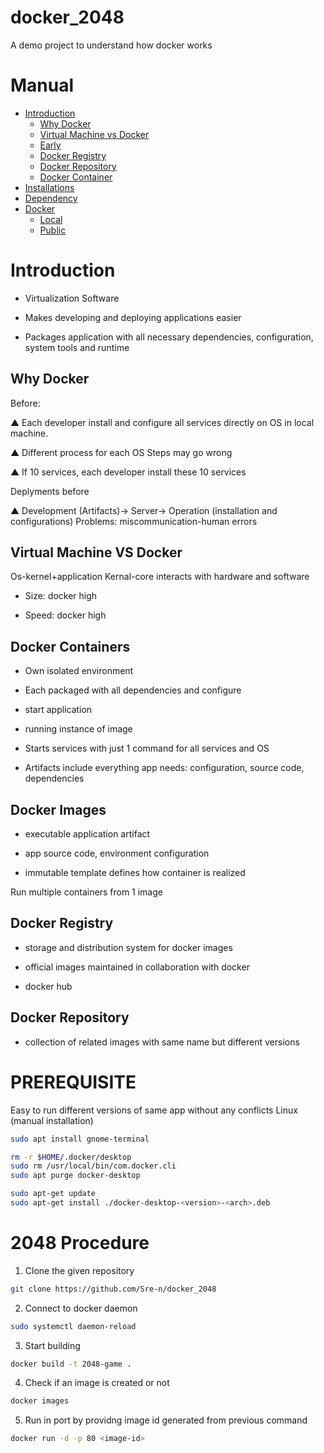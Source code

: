 # docker_2048

A demo project to understand how docker works

Manual
=================

<!--ts-->
   * [Introduction](#introduction)
      * [Why Docker](#why)
      * [Virtual Machine vs Docker](#differences)
      * [Early](#early)
      * [Docker Registry](#docker-registry)
      * [Docker Repository](#docker-repository)
      * [Docker Container](#docker-container)
   * [Installations](#installations)
   * [Dependency](#dependency)
   * [Docker](#docker)
     * [Local](#local)
     * [Public](#public)
<!--te-->


Introduction
============

- Virtualization Software

- Makes developing and deploying applications easier

- Packages application with all necessary dependencies, configuration, system tools and runtime

Why Docker
-----
Before:

▲ Each developer install and configure all services directly on OS in local machine.

▲ Different process for each OS Steps may go wrong

▲ If 10 services, each developer install these 10 services

Deplyments before 

▲ Development (Artifacts)-> Server-> Operation (installation and configurations)
Problems: miscommunication-human errors

Virtual Machine VS Docker
-----

Os-kernel+application Kernal-core interacts with hardware and software

- Size: docker high

- Speed: docker high

Docker Containers
-----

- Own isolated environment

- Each packaged with all dependencies and configure

- start application

- running instance of image
  
- Starts services with just 1 command for all services and OS

- Artifacts include everything app needs: configuration, source code, dependencies

Docker Images
-----

- executable application artifact

- app source code, environment configuration

- immutable template defines how container is realized

Run multiple containers from 1 image

Docker Registry
-----

- storage and distribution system for docker images

- official images maintained in collaboration with docker

- docker hub

Docker Repository
-----

- collection of related images with same name but different versions

PREREQUISITE
============

Easy to run different versions of same app without any conflicts
Linux (manual installation)
```bash
sudo apt install gnome-terminal
```

```bash
rm -r $HOME/.docker/desktop
sudo rm /usr/local/bin/com.docker.cli
sudo apt purge docker-desktop
```

```bash
sudo apt-get update
sudo apt-get install ./docker-desktop-<version>-<arch>.deb
```
2048 Procedure
============

1. Clone the given repository
```bash
git clone https://github.com/Sre-n/docker_2048
```

2. Connect to docker daemon
```bash
sudo systemctl daemon-reload
```

3. Start building
```bash
docker build -t 2048-game .
```

4. Check if an image is created or not
```bash
docker images
```

5. Run in port by providng image id generated from previous command
```bash
docker run -d -p 80 <image-id>
```

